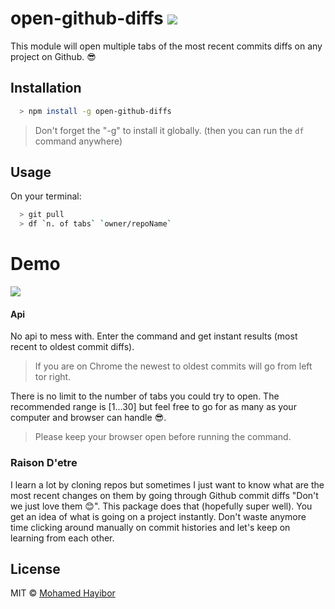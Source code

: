 # open-github-diffs ![](https://img.shields.io/badge/status-stable-green.svg)

This module will open multiple tabs of the most recent commits diffs on any project on Github. :sunglasses:

## Installation
```sh
  > npm install -g open-github-diffs
```

> Don't forget the "-g" to install it globally. (then you can run the `df` command anywhere)

## Usage

On your terminal:
```sh
  > git pull
  > df `n. of tabs` `owner/repoName`
```
# Demo
![](http://g.recordit.co/D8ITkomdnq.gif)

#### Api

No api to mess with. Enter the command and get instant results (most recent to oldest commit diffs).

> If you are on Chrome the newest to oldest commits will go from left tor right.

There is no limit to the number of tabs you could try to open. The recommended range is [1...30] but feel free to go for as many as your computer and browser can handle :sunglasses:.

> Please keep your browser open before running the command.

### Raison D'etre

I learn a lot by cloning repos but sometimes I just want to know what are the most recent changes on them by going through Github commit diffs "Don't we just love them :blush:". This package does that (hopefully super well). You get an idea of what is going on a project instantly. Don't waste anymore time clicking around manually on commit histories and let's keep on learning from each other.

## License
MIT © [Mohamed Hayibor](http://github.com/mohamedhayibor)

